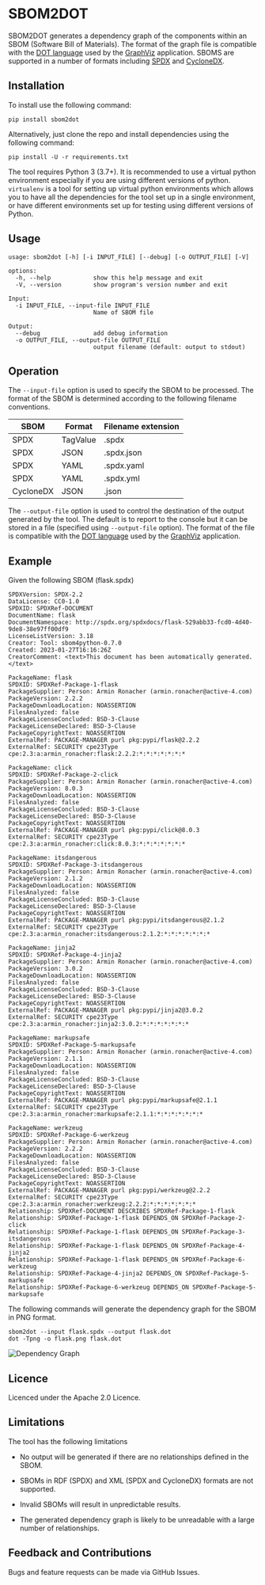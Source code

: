 # SBOM2DOT

SBOM2DOT generates a dependency graph of the components within an SBOM (Software Bill of Materials). The format of the graph
file is compatible with the [DOT language](https://graphviz.org/doc/info/lang.html) used by the
[GraphViz](https://graphviz.org/) application. SBOMS are supported in a number of formats including
[SPDX](https://www.spdx.org) and [CycloneDX](https://www.cyclonedx.org).

## Installation

To install use the following command:

`pip install sbom2dot`

Alternatively, just clone the repo and install dependencies using the following command:

`pip install -U -r requirements.txt`

The tool requires Python 3 (3.7+). It is recommended to use a virtual python environment especially
if you are using different versions of python. `virtualenv` is a tool for setting up virtual python environments which
allows you to have all the dependencies for the tool set up in a single environment, or have different environments set
up for testing using different versions of Python.

## Usage

```
usage: sbom2dot [-h] [-i INPUT_FILE] [--debug] [-o OUTPUT_FILE] [-V]

options:
  -h, --help            show this help message and exit
  -V, --version         show program's version number and exit

Input:
  -i INPUT_FILE, --input-file INPUT_FILE
                        Name of SBOM file

Output:
  --debug               add debug information
  -o OUTPUT_FILE, --output-file OUTPUT_FILE
                        output filename (default: output to stdout)
```
					
## Operation

The `--input-file` option is used to specify the SBOM to be processed. The format of the SBOM is determined according to
the following filename conventions.

| SBOM      | Format    | Filename extension |
| --------- | --------- |--------------------|
| SPDX      | TagValue  | .spdx              |
| SPDX      | JSON      | .spdx.json         |
| SPDX      | YAML      | .spdx.yaml         |
| SPDX      | YAML      | .spdx.yml          |
| CycloneDX | JSON      | .json              |

The `--output-file` option is used to control the destination of the output generated by the tool. The
default is to report to the console but it can be stored in a file (specified using `--output-file` option).
The format of the file is compatible with the [DOT language](https://graphviz.org/doc/info/lang.html) used by the
[GraphViz](https://graphviz.org/) application.

## Example

Given the following SBOM (flask.spdx)

```
SPDXVersion: SPDX-2.2
DataLicense: CC0-1.0
SPDXID: SPDXRef-DOCUMENT
DocumentName: flask
DocumentNamespace: http://spdx.org/spdxdocs/flask-529abb33-fcd0-4d40-9de8-38e97ff00df9
LicenseListVersion: 3.18
Creator: Tool: sbom4python-0.7.0
Created: 2023-01-27T16:16:26Z
CreatorComment: <text>This document has been automatically generated.</text>

PackageName: flask
SPDXID: SPDXRef-Package-1-flask
PackageSupplier: Person: Armin Ronacher (armin.ronacher@active-4.com)
PackageVersion: 2.2.2
PackageDownloadLocation: NOASSERTION
FilesAnalyzed: false
PackageLicenseConcluded: BSD-3-Clause
PackageLicenseDeclared: BSD-3-Clause
PackageCopyrightText: NOASSERTION
ExternalRef: PACKAGE-MANAGER purl pkg:pypi/flask@2.2.2
ExternalRef: SECURITY cpe23Type cpe:2.3:a:armin_ronacher:flask:2.2.2:*:*:*:*:*:*:*

PackageName: click
SPDXID: SPDXRef-Package-2-click
PackageSupplier: Person: Armin Ronacher (armin.ronacher@active-4.com)
PackageVersion: 8.0.3
PackageDownloadLocation: NOASSERTION
FilesAnalyzed: false
PackageLicenseConcluded: BSD-3-Clause
PackageLicenseDeclared: BSD-3-Clause
PackageCopyrightText: NOASSERTION
ExternalRef: PACKAGE-MANAGER purl pkg:pypi/click@8.0.3
ExternalRef: SECURITY cpe23Type cpe:2.3:a:armin_ronacher:click:8.0.3:*:*:*:*:*:*:*

PackageName: itsdangerous
SPDXID: SPDXRef-Package-3-itsdangerous
PackageSupplier: Person: Armin Ronacher (armin.ronacher@active-4.com)
PackageVersion: 2.1.2
PackageDownloadLocation: NOASSERTION
FilesAnalyzed: false
PackageLicenseConcluded: BSD-3-Clause
PackageLicenseDeclared: BSD-3-Clause
PackageCopyrightText: NOASSERTION
ExternalRef: PACKAGE-MANAGER purl pkg:pypi/itsdangerous@2.1.2
ExternalRef: SECURITY cpe23Type cpe:2.3:a:armin_ronacher:itsdangerous:2.1.2:*:*:*:*:*:*:*

PackageName: jinja2
SPDXID: SPDXRef-Package-4-jinja2
PackageSupplier: Person: Armin Ronacher (armin.ronacher@active-4.com)
PackageVersion: 3.0.2
PackageDownloadLocation: NOASSERTION
FilesAnalyzed: false
PackageLicenseConcluded: BSD-3-Clause
PackageLicenseDeclared: BSD-3-Clause
PackageCopyrightText: NOASSERTION
ExternalRef: PACKAGE-MANAGER purl pkg:pypi/jinja2@3.0.2
ExternalRef: SECURITY cpe23Type cpe:2.3:a:armin_ronacher:jinja2:3.0.2:*:*:*:*:*:*:*

PackageName: markupsafe
SPDXID: SPDXRef-Package-5-markupsafe
PackageSupplier: Person: Armin Ronacher (armin.ronacher@active-4.com)
PackageVersion: 2.1.1
PackageDownloadLocation: NOASSERTION
FilesAnalyzed: false
PackageLicenseConcluded: BSD-3-Clause
PackageLicenseDeclared: BSD-3-Clause
PackageCopyrightText: NOASSERTION
ExternalRef: PACKAGE-MANAGER purl pkg:pypi/markupsafe@2.1.1
ExternalRef: SECURITY cpe23Type cpe:2.3:a:armin_ronacher:markupsafe:2.1.1:*:*:*:*:*:*:*

PackageName: werkzeug
SPDXID: SPDXRef-Package-6-werkzeug
PackageSupplier: Person: Armin Ronacher (armin.ronacher@active-4.com)
PackageVersion: 2.2.2
PackageDownloadLocation: NOASSERTION
FilesAnalyzed: false
PackageLicenseConcluded: BSD-3-Clause
PackageLicenseDeclared: BSD-3-Clause
PackageCopyrightText: NOASSERTION
ExternalRef: PACKAGE-MANAGER purl pkg:pypi/werkzeug@2.2.2
ExternalRef: SECURITY cpe23Type cpe:2.3:a:armin_ronacher:werkzeug:2.2.2:*:*:*:*:*:*:*
Relationship: SPDXRef-DOCUMENT DESCRIBES SPDXRef-Package-1-flask
Relationship: SPDXRef-Package-1-flask DEPENDS_ON SPDXRef-Package-2-click
Relationship: SPDXRef-Package-1-flask DEPENDS_ON SPDXRef-Package-3-itsdangerous
Relationship: SPDXRef-Package-1-flask DEPENDS_ON SPDXRef-Package-4-jinja2
Relationship: SPDXRef-Package-1-flask DEPENDS_ON SPDXRef-Package-6-werkzeug
Relationship: SPDXRef-Package-4-jinja2 DEPENDS_ON SPDXRef-Package-5-markupsafe
Relationship: SPDXRef-Package-6-werkzeug DEPENDS_ON SPDXRef-Package-5-markupsafe

```

The following commands will generate the dependency graph for the SBOM in PNG format.

```
sbom2dot --input flask.spdx --output flask.dot
dot -Tpng -o flask.png flask.dot
```

![Dependency Graph](flask.png)

## Licence

Licenced under the Apache 2.0 Licence.

## Limitations

The tool has the following limitations

- No output will be generated if there are no relationships defined in the SBOM. 

- SBOMs in RDF (SPDX) and XML (SPDX and CycloneDX) formats are not supported.

- Invalid SBOMs will result in unpredictable results.

- The generated dependency graph is likely to be unreadable with a large number of relationships.

## Feedback and Contributions

Bugs and feature requests can be made via GitHub Issues.